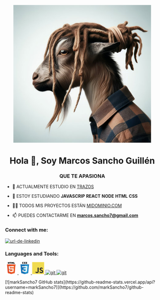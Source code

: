 <!-- ![Imagen decorativa de tu perfil](https://raw.githubusercontent.com/markSancho7/markSancho7/main/mini.jpg) -->

<div align = "center">
<img src='https://raw.githubusercontent.com/markSancho7/markSancho7/main/mini.jpg'>
</div>

<!-- Generado con https://rahuldkjain.github.io/gh-profile-readme-generator/ -->
<h1 align="center">Hola 👋, Soy Marcos Sancho Guillén</h1>
<h3 align="center">QUE TE APASIONA</h3>

<!-- - 🔭 ACTUALMENTE TRABAJO EN [NOMBRE DEL PROYECTO](URL-DEL-PROYECTO) -->
- 🔭 ACTUALMENTE ESTUDIO EN [TRAZOS](https://trazos.net/?campaign=Marca&content=464355507358&keyword=trazos&gad_source=1&gclid=Cj0KCQiAoeGuBhCBARIsAGfKY7xUSKn9v4J7GlP3xn_VVuv8fZqGd7tSdinQAevArFTRgHQ3W4fTtnIaAo4NEALw_wcB)

- 🌱 ESTOY ESTUDIANDO **JAVASCRIP** **REACT** **NODE** **HTML** **CSS**

- 👨‍💻 TODOS MIS PROYECTOS ESTÁN [MIDOMINIO.COM](MIDOMINIO.COM)

- 📫 PUEDES CONTACTARME EN **marcos.sancho7@gmail.com**

<h3 align="left">Connect with me:</h3>
<p align="left">
  <!-- <a href="https://codepen.io/url-de-codepen" target="blank">
      <img align="center" src="https://raw.githubusercontent.com/rahuldkjain/github-profile-readme-generator/master/src/images/icons/Social/codepen.svg" alt="url-de-codepen" height="30" width="40" />
  </a> -->

  <!-- <a href="https://dev.to/url-de-devto" target="blank">
    <img align="center" src="https://raw.githubusercontent.com/rahuldkjain/github-profile-readme-generator/master/src/images/icons/Social/devto.svg" alt="url-de-devto" height="30" width="40" />
  </a> -->

  <!-- <a href="https://twitter.com/url-de-twitter" target="blank">
      <img align="center" src="https://raw.githubusercontent.com/rahuldkjain/github-profile-readme-generator/master/src/images/icons/Social/twitter.svg" alt="url-de-twitter" height="30" width="40" />
  </a> -->

  <a href="https://www.linkedin.com/in/marcos-sancho-guillen-5386452a6/" target="blank">
      <img align="center" src="https://raw.githubusercontent.com/rahuldkjain/github-profile-readme-generator/master/src/images/icons/Social/linked-in-alt.svg" alt="url-de-linkedin" height="30" width="40" />
  </a>
</p>

<h3 align="left">Languages and Tools:</h3>
<p align="left">

 <a href="https://www.w3.org/html/" target="_blank" rel="noreferrer">
      <img src="https://raw.githubusercontent.com/devicons/devicon/master/icons/html5/html5-original-wordmark.svg" alt="html5" width="40" height="40"/> 
</a> 
<a href="https://www.w3.org/Style/CSS/" target="_blank" rel="noreferrer"> 
    <img src="https://raw.githubusercontent.com/devicons/devicon/master/icons/css3/css3-original-wordmark.svg" alt="css3" width="40" height="40"/> 
</a>

<a href="https://developer.mozilla.org/en-US/docs/Web/JavaScript" target="_blank" rel="noreferrer"> 
  <img src="https://raw.githubusercontent.com/devicons/devicon/master/icons/javascript/javascript-original.svg" alt="javascript" width="40" height="40"/> 
</a>

 <a href="https://git-scm.com/" target="_blank" rel="noreferrer"> 
    <img src="https://www.vectorlogo.zone/logos/git-scm/git-scm-icon.svg" alt="git" width="40" height="40"/> 
 </a>

 <a href="https://git-scm.com/" target="_blank" rel="noreferrer"> 
    <img src="https://cdn4.iconfinder.com/data/icons/logos-3/600/React.js_logo-512.png" alt="git" width="40" height="40"/> 
 </a>
 <p>
    [![markSancho7 GitHub stats](https://github-readme-stats.vercel.app/api?username=markSancho7)](https://github.com/markSancho7/github-readme-stats)
 </p>


  <!-- <a href="https://getbem.com/">
      <img src="http://jennyknuth.com/wp-content/uploads/2018/03/BEM-1.png" target="_blank" rel="noreferrer" width="40" height="40" alt="BEM metodology">
  </a> -->

  <!-- <a href="https://sass-lang.com/">
      <img src="https://upload.wikimedia.org/wikipedia/commons/thumb/9/96/Sass_Logo_Color.svg/2560px-Sass_Logo_Color.svg.png" target="_blank" rel="noreferrer" width="40" alt="BEM metodology">
  </a> -->
